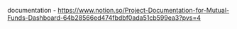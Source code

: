 documentation - https://www.notion.so/Project-Documentation-for-Mutual-Funds-Dashboard-64b28566ed474fbdbf0ada51cb599ea3?pvs=4
